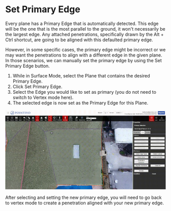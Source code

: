 # Set Primary Edge

Every plane has a Primary Edge that is automatically detected. This edge will be the one that is the most parallel to the ground, it won't necessarily be the largest edge. Any attached penetrations, specifically drawn by the Alt + Ctrl shortcut, are going to be aligned with this defaulted primary edge.

However, in some specific cases, the primary edge might be incorrect or we may want the penetrations to align with a different edge in the given plane. In those scenarios, we can manually set the primary edge by using the Set Primary Edge button.

1. While in Surface Mode, select the Plane that contains the desired Primary Edge.
2. Click Set Primary Edge.
3. Select the Edge you would like to set as primary \(you do not need to switch to Vertex mode here\).
4. The selected edge is now set as the Primary Edge for this Plane.

![](../.gitbook/assets/set-primary-edge.gif)

After selecting and setting the new primary edge, you will need to go back to vertex mode to create a penetration aligned with your new primary edge.


